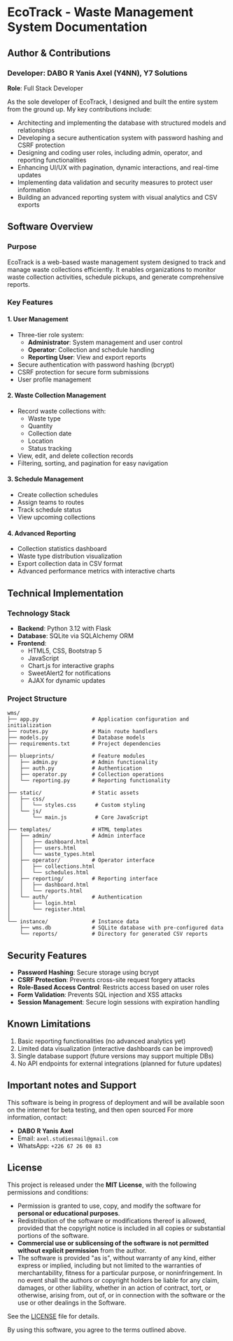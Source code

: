 
# EcoTrack - Waste Management System Documentation

## Author & Contributions

### Developer: DABO R Yanis Axel (Y4NN), Y7 Solutions

**Role**: Full Stack Developer

As the sole developer of EcoTrack, I designed and built the entire system from the ground up. My key contributions include:

- Architecting and implementing the database with structured models and relationships
- Developing a secure authentication system with password hashing and CSRF protection
- Designing and coding user roles, including admin, operator, and reporting functionalities
- Enhancing UI/UX with pagination, dynamic interactions, and real-time updates
- Implementing data validation and security measures to protect user information
- Building an advanced reporting system with visual analytics and CSV exports

## Software Overview

### Purpose

EcoTrack is a web-based waste management system designed to track and manage waste collections efficiently. It enables organizations to monitor waste collection activities, schedule pickups, and generate comprehensive reports.

### Key Features

#### 1. User Management

- Three-tier role system:
  - **Administrator**: System management and user control
  - **Operator**: Collection and schedule handling
  - **Reporting User**: View and export reports
- Secure authentication with password hashing (bcrypt)
- CSRF protection for secure form submissions
- User profile management

#### 2. Waste Collection Management

- Record waste collections with:
  - Waste type
  - Quantity
  - Collection date
  - Location
  - Status tracking
- View, edit, and delete collection records
- Filtering, sorting, and pagination for easy navigation

#### 3. Schedule Management

- Create collection schedules
- Assign teams to routes
- Track schedule status
- View upcoming collections

#### 4. Advanced Reporting

- Collection statistics dashboard
- Waste type distribution visualization
- Export collection data in CSV format
- Advanced performance metrics with interactive charts

## Technical Implementation

### Technology Stack

- **Backend**: Python 3.12 with Flask
- **Database**: SQLite via SQLAlchemy ORM
- **Frontend**:
  - HTML5, CSS, Bootstrap 5
  - JavaScript
  - Chart.js for interactive graphs
  - SweetAlert2 for notifications
  - AJAX for dynamic updates

### Project Structure

```plaintext
wms/
├── app.py                 # Application configuration and initialization
├── routes.py              # Main route handlers
├── models.py              # Database models
├── requirements.txt       # Project dependencies
│
├── blueprints/            # Feature modules
│   ├── admin.py           # Admin functionality
│   ├── auth.py            # Authentication
│   ├── operator.py        # Collection operations
│   └── reporting.py       # Reporting functionality
│
├── static/                # Static assets
│   ├── css/
│   │   └── styles.css      # Custom styling
│   └── js/
│       └── main.js         # Core JavaScript
│
├── templates/             # HTML templates
│   ├── admin/             # Admin interface
│   │   ├── dashboard.html
│   │   ├── users.html
│   │   └── waste_types.html
│   ├── operator/          # Operator interface
│   │   ├── collections.html
│   │   └── schedules.html
│   ├── reporting/         # Reporting interface
│   │   ├── dashboard.html
│   │   └── reports.html
│   └── auth/              # Authentication
│       ├── login.html
│       └── register.html
│
└── instance/              # Instance data
    ├── wms.db             # SQLite database with pre-configured data
    └── reports/           # Directory for generated CSV reports
```

## Security Features

- **Password Hashing**: Secure storage using bcrypt
- **CSRF Protection**: Prevents cross-site request forgery attacks
- **Role-Based Access Control**: Restricts access based on user roles
- **Form Validation**: Prevents SQL injection and XSS attacks
- **Session Management**: Secure login sessions with expiration handling

## Known Limitations

1. Basic reporting functionalities (no advanced analytics yet)
2. Limited data visualization (interactive dashboards can be improved)
3. Single database support (future versions may support multiple DBs)
4. No API endpoints for external integrations (planned for future updates)

## Important notes and Support

This software is being in progress of deployment and will be available soon on the internet for beta testing,
and then open sourced 
For more information, contact:

- **DABO R Yanis Axel**
- Email: `axel.studiesmail@gmail.com`
- WhatsApp: `+226 67 26 08 83`


## License

This project is released under the **MIT License**, with the following permissions and conditions:

- Permission is granted to use, copy, and modify the software for **personal or educational purposes**.
- Redistribution of the software or modifications thereof is allowed, provided that the copyright notice is included in all copies or substantial portions of the software.
- **Commercial use or sublicensing of the software is not permitted without explicit permission** from the author.
- The software is provided "as is", without warranty of any kind, either express or implied, including but not limited to the warranties of merchantability, fitness for a particular purpose, or noninfringement. In no event shall the authors or copyright holders be liable for any claim, damages, or other liability, whether in an action of contract, tort, or otherwise, arising from, out of, or in connection with the software or the use or other dealings in the Software.

See the [LICENSE](LICENSE) file for details.


By using this software, you agree to the terms outlined above.
